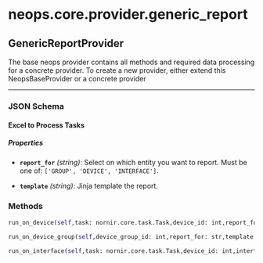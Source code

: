 # neops.core.provider.generic_report
## GenericReportProvider
The base neops provider contains all methods and required data processing for a concrete provider.
To create a new provider, either extend this NeopsBaseProvider or a concrete provider

----------
### JSON Schema
#### Excel to Process Tasks


##### Properties


- **`report_for`** *(string)*: Select on which entity you want to report. Must be one of: `['GROUP', 'DEVICE', 'INTERFACE']`.

- **`template`** *(string)*: Jinja template the report.

### Methods
```python
run_on_device(self,task: nornir.core.task.Task,device_id: int,report_for: str,template: str,**kwargs) -> Any
```
```python
run_on_device_group(self,device_group_id: int,report_for: str,template: str,**kwargs) -> Any
```
```python
run_on_interface(self,task: nornir.core.task.Task,device_id: int,interface_id: int,report_for: str,template: str,**kwargs) -> Any
```